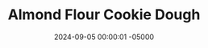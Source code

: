 ---
layout: post
title:  "Almond Flour Cookie Dough"
date:   2024-09-05 00:00:01 -05000
categories: 
- Recipes
- Healthier Dessert
permalink: /recipes/almond-flour-cookie-dough
image: /assets/Food/Healthier Dessert/AF CD/af-cd-cover.jpg
ing: afcd-ing
facts: afcd-facts
section1: 
start2: 
section2: 
start3: 
section3: 
start4: 
section4: 
start5: 
section5: 
Prep: 15
Rest: 
Cook: 
Source1: https://www.youtube.com/shorts/3MgroOKawus
Source2:
whisk: https://s.samsungfood.com/w4T3Y
tags: 
- almond butter
- chocolate chips
- gluten free
- vanilla
- cookie
- cookie dough
- edible cookie dough
- raw
- nuts
- almonds
- almond flour
- date
- sugar free
- beans
- chickpeas
- garbanzo beans
- white beans
- cannellini beans
Description: Who else agrees that raw cookie dough is better than the actual baked cookies? This cookie dough is sugar free, vegan, and gluten free. Instead, it's sweetened with dates, and uses almond flour as the base. I've used some sugar free dark chocolate chips here as well, and no you cannot taste the beans!  For a baked versions, check out my <a href="/recipes/date-cookies">Almond Flour Cookies</a> or <a href="/recipes/chocolate-chip-date-cookies">Chocolate Chip Date Cookies</a>
Instructions: 
- Drain and rinse your can of beans. I've used cannellini here, but any light colored beans (like chickpeas, pinto beans, or navy beans) will also work well<br><br>

- Add beans, dates, nut butter, vanilla, and almond milk to your food processor, and blend until almost smooth<br><br>

- When all the dates are fully blended and no longer visible, add almond flour and blend into a cookie dough consistency<br><br>

- Fold in chocolate chips with a silicone spatula<br><br>
- <center><img src="/assets/Food/Healthier Dessert/AF CD/af-cd-blended.jpg" alt="" class="instruction-image"></center><br>

- Using a cookie scoop (mine is 1.5 tbsp and makes ~20 g cookies), scoop cookie dough onto a parchment paper lined plate. Freeze to harden, then store in an airtight container in the freezer or fridge
---